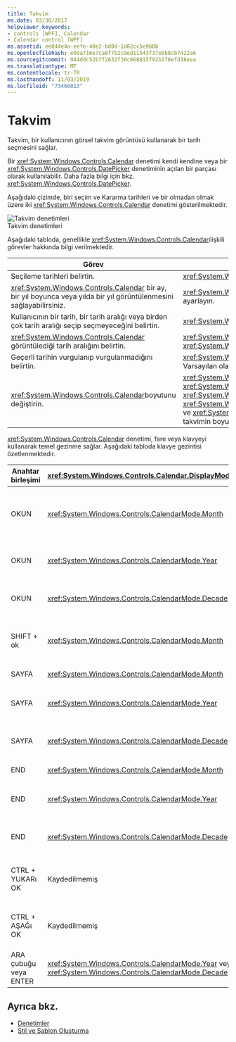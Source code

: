 ```yaml
---
title: Takvim
ms.date: 03/30/2017
helpviewer_keywords:
- controls [WPF], Calendar
- Calendar control [WPF]
ms.assetid: ee844e4a-eefe-48e2-bd0d-1d82cc5e960b
ms.openlocfilehash: e99a716e7ca8f7b2c9ed11543f37e0b8cb7422a6
ms.sourcegitcommit: 944ddc52b7f2632f30c668815f92b378efd38eea
ms.translationtype: MT
ms.contentlocale: tr-TR
ms.lasthandoff: 11/03/2019
ms.locfileid: "73460813"
---
```

# <a name="calendar"></a>Takvim
Takvim, bir kullanıcının görsel takvim görüntüsü kullanarak bir tarih seçmesini sağlar.  
  
 Bir <xref:System.Windows.Controls.Calendar> denetimi kendi kendine veya bir <xref:System.Windows.Controls.DatePicker> denetiminin açılan bir parçası olarak kullanılabilir. Daha fazla bilgi için bkz. <xref:System.Windows.Controls.DatePicker>.  
  
 Aşağıdaki çizimde, biri seçim ve Kararma tarihleri ve bir olmadan olmak üzere iki <xref:System.Windows.Controls.Calendar> denetimi gösterilmektedir.  
  
 ![Takvim denetimleri](./media/ndp-calendarcontrols.png "NDP_CalendarControls")  
Takvim denetimleri  
  
 Aşağıdaki tabloda, genellikle <xref:System.Windows.Controls.Calendar>ilişkili görevler hakkında bilgi verilmektedir.  
  
|Görev|Uygulama|  
|----------|--------------------|  
|Seçileme tarihleri belirtin.|<xref:System.Windows.Controls.Calendar.BlackoutDates%2A> özelliğini kullanın.|  
|<xref:System.Windows.Controls.Calendar> bir ay, bir yıl boyunca veya yılda bir yıl görüntülenmesini sağlayabilirsiniz.|<xref:System.Windows.Controls.Calendar.DisplayMode%2A> özelliğini ay, yıl veya on yıl olarak ayarlayın.|  
|Kullanıcının bir tarih, bir tarih aralığı veya birden çok tarih aralığı seçip seçmeyeceğini belirtin.|<xref:System.Windows.Controls.Calendar.SelectionMode%2A>kullanın.|  
|<xref:System.Windows.Controls.Calendar> görüntülediği tarih aralığını belirtin.|<xref:System.Windows.Controls.Calendar.DisplayDateStart%2A> ve <xref:System.Windows.Controls.Calendar.DisplayDateEnd%2A> özelliklerini kullanın.|  
|Geçerli tarihin vurgulanıp vurgulanmadığını belirtin.|<xref:System.Windows.Controls.Calendar.IsTodayHighlighted%2A> özelliğini kullanın. Varsayılan olarak, <xref:System.Windows.Controls.Calendar.IsTodayHighlighted%2A> `true`.|  
|<xref:System.Windows.Controls.Calendar>boyutunu değiştirin.|<xref:System.Windows.Controls.Viewbox> kullanın veya <xref:System.Windows.FrameworkElement.LayoutTransform%2A> özelliğini <xref:System.Windows.Media.ScaleTransform>olarak ayarlayın. Bir <xref:System.Windows.Controls.Calendar><xref:System.Windows.FrameworkElement.Width%2A> ve <xref:System.Windows.FrameworkElement.Height%2A> özelliklerini ayarlarsanız, gerçek takvimin boyutunu değiştirmediğini unutmayın.|  
  
 <xref:System.Windows.Controls.Calendar> denetimi, fare veya klavyeyi kullanarak temel gezinme sağlar. Aşağıdaki tabloda klavye gezintisi özetlenmektedir.  
  
|Anahtar birleşimi|<xref:System.Windows.Controls.Calendar.DisplayMode%2A>|Eylem|  
|---------------------|-----------------------------------------------------------------------------------------------------------------------------------------------------------|------------|  
|OKUN|<xref:System.Windows.Controls.CalendarMode.Month>|<xref:System.Windows.Controls.Calendar.SelectionMode%2A> özelliği <xref:System.Windows.Controls.CalendarSelectionMode.None>olarak ayarlanmamışsa <xref:System.Windows.Controls.Calendar.SelectedDate%2A> özelliğini değiştirir.|  
|OKUN|<xref:System.Windows.Controls.CalendarMode.Year>|<xref:System.Windows.Controls.Calendar.DisplayDate%2A> özelliğinin ayını değiştirir. <xref:System.Windows.Controls.Calendar.SelectedDate%2A> değişmediğini unutmayın.|  
|OKUN|<xref:System.Windows.Controls.CalendarMode.Decade>|<xref:System.Windows.Controls.Calendar.DisplayDate%2A>yılını değiştirir. <xref:System.Windows.Controls.Calendar.SelectedDate%2A> değişmediğini unutmayın.|  
|SHIFT + ok|<xref:System.Windows.Controls.CalendarMode.Month>|<xref:System.Windows.Controls.Calendar.SelectionMode%2A> <xref:System.Windows.Controls.CalendarSelectionMode.SingleDate> veya <xref:System.Windows.Controls.CalendarSelectionMode.None>olarak ayarlanmamışsa, seçili tarih aralığını genişletir.|  
|SAYFA|<xref:System.Windows.Controls.CalendarMode.Month>|<xref:System.Windows.Controls.Calendar.SelectedDate%2A> geçerli ayın ilk gününe değiştirir.|  
|SAYFA|<xref:System.Windows.Controls.CalendarMode.Year>|<xref:System.Windows.Controls.Calendar.DisplayDate%2A> ayını yılın ilk ayında değiştirir. <xref:System.Windows.Controls.Calendar.SelectedDate%2A> değişmez.|  
|SAYFA|<xref:System.Windows.Controls.CalendarMode.Decade>|<xref:System.Windows.Controls.Calendar.DisplayDate%2A> yılını yılın ilk yılına değiştirir. <xref:System.Windows.Controls.Calendar.SelectedDate%2A> değişmez.|  
|END|<xref:System.Windows.Controls.CalendarMode.Month>|<xref:System.Windows.Controls.Calendar.SelectedDate%2A> geçerli ayın son gününe değiştirir.|  
|END|<xref:System.Windows.Controls.CalendarMode.Year>|<xref:System.Windows.Controls.Calendar.DisplayDate%2A> ayını yılın son ayına değiştirir. <xref:System.Windows.Controls.Calendar.SelectedDate%2A> değişmez.|  
|END|<xref:System.Windows.Controls.CalendarMode.Decade>|<xref:System.Windows.Controls.Calendar.DisplayDate%2A> yıl yılını en son yılda bulunan yıl olarak değiştirir. <xref:System.Windows.Controls.Calendar.SelectedDate%2A> değişmez.|  
|CTRL + YUKARı OK|Kaydedilmemiş|Sonraki büyük <xref:System.Windows.Controls.Calendar.DisplayMode%2A>geçer. <xref:System.Windows.Controls.Calendar.DisplayMode%2A> zaten <xref:System.Windows.Controls.CalendarMode.Decade>, hiçbir eylem yoktur.|  
|CTRL + AŞAĞı OK|Kaydedilmemiş|Sonraki küçük <xref:System.Windows.Controls.Calendar.DisplayMode%2A>geçer. <xref:System.Windows.Controls.Calendar.DisplayMode%2A> zaten <xref:System.Windows.Controls.CalendarMode.Month>, hiçbir eylem yoktur.|  
|ARA çubuğu veya ENTER|<xref:System.Windows.Controls.CalendarMode.Year> veya <xref:System.Windows.Controls.CalendarMode.Decade>|<xref:System.Windows.Controls.Calendar.DisplayMode%2A> odaklanmış öğe tarafından temsil edilen <xref:System.Windows.Controls.CalendarMode.Month> veya <xref:System.Windows.Controls.CalendarMode.Year> geçirir.|  
  
## <a name="see-also"></a>Ayrıca bkz.

- [Denetimler](index.md)
- [Stil ve Şablon Oluşturma](../../../desktop-wpf/fundamentals/styles-templates-overview.md)
